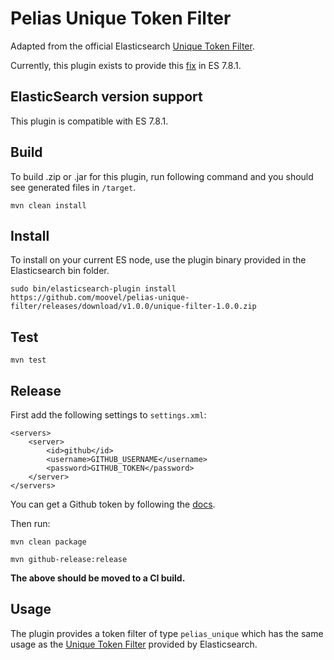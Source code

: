 # Pelias Unique Token Filter 

Adapted from the official Elasticsearch [Unique Token Filter](https://www.elastic.co/guide/en/elasticsearch/reference/current/analysis-unique-tokenfilter.html).

Currently, this plugin exists to provide this [fix](https://github.com/elastic/elasticsearch/pull/35420) in ES 7.8.1. 

## ElasticSearch version support

This plugin is compatible with ES 7.8.1.

## Build

To build .zip or .jar for this plugin, run following command and you should see generated files in `/target`.

    mvn clean install

## Install

To install on your current ES node, use the plugin binary provided in the Elasticsearch bin folder.

    sudo bin/elasticsearch-plugin install https://github.com/moovel/pelias-unique-filter/releases/download/v1.0.0/unique-filter-1.0.0.zip
    
## Test

    mvn test

## Release

First add the following settings to `settings.xml`:

```
<servers>
    <server>
        <id>github</id>
        <username>GITHUB_USERNAME</username>
        <password>GITHUB_TOKEN</password>
    </server>
</servers>
```

You can get a Github token by following the [docs](https://help.github.com/articles/authorizing-a-personal-access-token-for-use-with-a-saml-single-sign-on-organization/).

Then run:
    
    mvn clean package 

    mvn github-release:release

**The above should be moved to a CI build.**

## Usage

The plugin provides a token filter of type `pelias_unique` which has the same usage as the [Unique Token Filter](https://www.elastic.co/guide/en/elasticsearch/reference/current/analysis-unique-tokenfilter.html) provided by Elasticsearch.
